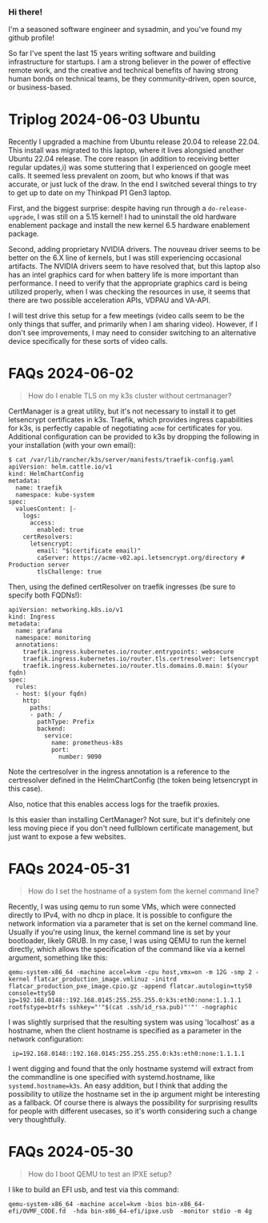 ### Hi there!

I'm a seasoned software engineer and sysadmin, and you've found my github profile!

So far I've spent the last 15 years writing software and building infrastructure
for startups. I am a strong believer in the power of effective remote work, and
the creative and technical benefits of having strong human bonds on technical teams,
be they community-driven, open source, or business-based.


# Triplog 2024-06-03 Ubuntu

Recently I upgraded a machine from Ubuntu release 20.04 to release 22.04. This
install was migrated to this laptop, where it lives alongsied another Ubuntu
22.04 release. The core reason (in addition to receiving better regular
updates,i) was some stuttering that I experienced on google meet calls. It
seemed less prevalent on zoom, but who knows if that was accurate, or just luck
of the draw. In the end I switched several things to try to get up to date on
my Thinkpad P1 Gen3 laptop.

First, and the biggest surprise: despite having run through a
`do-release-upgrade`, I was still on a 5.15 kernel! I had to uninstall the old
hardware enablement package and install the new kernel 6.5 hardware enablement
package.

Second, adding proprietary NVIDIA drivers. The nouveau driver seems to be
better on the 6.X line of kernels, but I was still experiencing occasional
artifacts. The NVIDIA drivers seem to have resolved that, but this laptop also
has an intel graphics card for when battery life is more important than
performance. I need to verify that the appropriate graphics card is being
utilized properly, when I was checking the resources in use, it seems that there
are two possible acceleration APIs, VDPAU and VA-API.

I will test drive this setup for a few meetings (video calls seem to be the
only things that suffer, and primarily when I am sharing video). However, if I
don't see improvements, I may need to consider switching to an alternative device
specifically for these sorts of video calls.



# FAQs 2024-06-02

> How do I enable TLS on my k3s cluster without certmanager?

CertManager is a great utility, but it's not necessary to install it to get letsencrypt certificates in k3s. Traefik, which provides ingress capabilities for k3s, is perfectly capable of negotiating
`acme` for certificates for you. Additional configuration can be provided to k3s by dropping the following in your installation (with your own email):

```
$ cat /var/lib/rancher/k3s/server/manifests/traefik-config.yaml
apiVersion: helm.cattle.io/v1
kind: HelmChartConfig
metadata:
  name: traefik
  namespace: kube-system
spec:
  valuesContent: |-
    logs:
      access:
        enabled: true
    certResolvers:
      letsencrypt:
        email: "$(certificate email)"
        caServer: https://acme-v02.api.letsencrypt.org/directory # Production server
        tlsChallenge: true
```

Then, using the defined certResolver on traefik ingresses (be sure to specify both FQDNs!):

```
apiVersion: networking.k8s.io/v1
kind: Ingress
metadata:
  name: grafana
  namespace: monitoring
  annotations:
    traefik.ingress.kubernetes.io/router.entrypoints: websecure
    traefik.ingress.kubernetes.io/router.tls.certresolver: letsencrypt
    traefik.ingress.kubernetes.io/router.tls.domains.0.main: $(your fqdn)
spec:
  rules:
  - host: $(your fqdn)
    http:
      paths:
      - path: /
        pathType: Prefix
        backend:
          service:
            name: prometheus-k8s
            port:
              number: 9090

```

Note the certresolver in the ingress annotation is a reference to the certresolver defined in the HelmChartConfig (the token
being letsencrypt in this case).

Also, notice that this enables access logs for the traefik proxies.

Is this easier than installing CertManager? Not sure, but it's definitely one less moving piece if you
don't need fullblown certificate management, but just want to expose a few websites.


# FAQs 2024-05-31

> How do I set the hostname of a system fom the kernel command line?

Recently, I was using qemu to run some VMs, which were connected directly to IPv4, with no dhcp in place. It is possible to configure the network information via a parameter that is set on the kernel command line. Usually if you're using linux, the kernel command line is set by your bootloader, likely GRUB. In my case, I was using QEMU to run the kernel directly, which allows the specification of the command like via a kernel argument, something like this:

`qemu-system-x86_64 -machine accel=kvm -cpu host,vmx=on -m 12G -smp 2 -kernel flatcar_production_image.vmlinuz -initrd flatcar_production_pxe_image.cpio.gz -append flatcar.autologin=ttyS0 console=ttyS0 ip=192.168.0148::192.168.0145:255.255.255.0:k3s:eth0:none:1.1.1.1 rootfstype=btrfs sshkey="'"$(cat .ssh/id_rsa.pub)"'"' -nographic`

I was slightly surprised that the resulting system was using 'localhost' as a hostname, when the client hostname is specified as a parameter in the network configuration:

` ip=192.168.0148::192.168.0145:255.255.255.0:k3s:eth0:none:1.1.1.1`

I went digging and found that the only hostname systemd will extract from the commandline is one specified with systemd.hostname, like `systemd.hostname=k3s`. An easy addition, but I think that adding the possibility to utilize the hostname set in the ip argument might be interesting as a fallback. Of course there is always the possibility for surprising resullts for people with different usecases, so it's worth considering such a change very thoughtfully.

# FAQs 2024-05-30

> How do I boot QEMU to test an IPXE setup?

I like to build an EFI usb, and test via this command:

` qemu-system-x86_64 -machine accel=kvm -bios bin-x86_64-efi/OVMF_CODE.fd  -hda bin-x86_64-efi/ipxe.usb  -monitor stdio -m 4g  `


<!--
**eldondevat/eldondevat** is a ✨ _special_ ✨ repository because its `README.md` (this file) appears on your GitHub profile.

Here are some ideas to get you started:

- 🔭 I’m currently working on ...
- 🌱 I’m currently learning ...
- 👯 I’m looking to collaborate on ...
- 🤔 I’m looking for help with ...
- 💬 Ask me about ...
- 📫 How to reach me: ...
- 😄 Pronouns: ...
- ⚡ Fun fact: ...
-->
